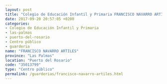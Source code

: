 ```yaml
---
layout: post
title: "Colegio de Educación Infantil y Primaria FRANCISCO NAVARRO ARTILES"
date: 2017-09-20 20:57:05 +0200
categories:
- Colegio de Educación Infantil y Primaria
- las-palmas
- puerto-del-rosario
- Centro público
- guarderia
name: "FRANCISCO NAVARRO ARTILES"
province: "Las Palmas"
location: "Puerto del Rosario"
code: "35013799"
type: "Centro público"
permalink: /guarderias/francisco-navarro-artiles.html
---
```

